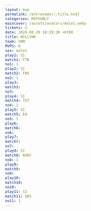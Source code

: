 ```yaml
---
layout: mvp
permalink: /entrenador/:title.html
categories: MVPSONLY
maincover: /assets/avatars/male1.webp
tickets: 2
date: 2020-08-29 10:29:20 +0700
title: WILLYHR
team: VNM
MVPS: 6
sex: male1
play1: SI
match1: FTB
no1: 1
play2: SI
match2: FNX
no2: 1
play3: 
match3: 
no3: 
play4: SI
match4: TUT
no4: 1
play5: SI
match5: EA
no5: 1
play6: 
match6: 
no6: 
play7: 
match7: 
no7: 
play8: SI
match8: RUBY
no8: 1
play9: 
match9: 
no9: 
play10: 
match10: 
no10: 
play11: SI
match11: OBS
no11: 1
---
```

